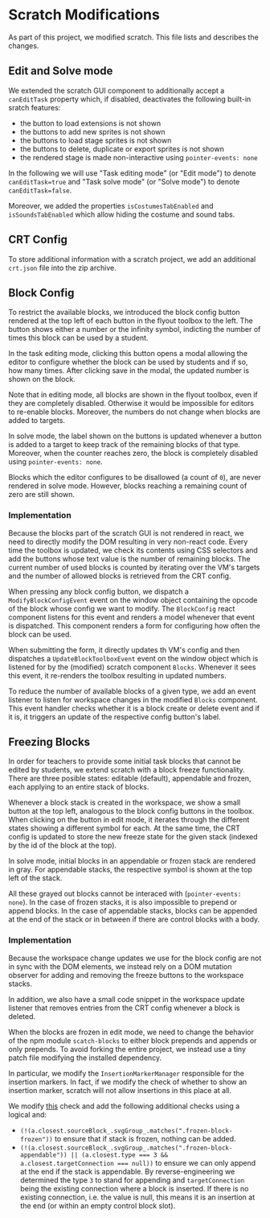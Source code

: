 # Scratch Modifications

As part of this project, we modified scratch.
This file lists and describes the changes.

## Edit and Solve mode

We extended the scratch GUI component to additionally accept a `canEditTask` property which, if disabled, deactivates the following built-in sratch features:
- the button to load extensions is not shown
- the buttons to add new sprites is not shown
- the buttons to load stage sprites is not shown
- the buttons to delete, duplicate or export sprites is not shown
- the rendered stage is made non-interactive using `pointer-events: none`

In the following we will use "Task editing mode" (or "Edit mode") to denote `canEditTask=true` and "Task solve mode" (or "Solve mode") to denote `canEditTask=false`.

Moreover, we added the properties `isCostumesTabEnabled` and `isSoundsTabEnabled` which allow hiding the costume and sound tabs.

## CRT Config

To store additional information with a scratch project, we add an additional `crt.json` file into the zip archive.

## Block Config

To restrict the available blocks, we introduced the block config button rendered at the top left of each button in the flyout toolbox to the left.
The button shows either a number or the infinity symbol, indicting the number of times this block can be used by a student.

In the task editing mode, clicking this button opens a modal allowing the editor to configure whether the block can be used by students and if so, how many times.
After clicking save in the modal, the updated number is shown on the block.

Note that in editing mode, all blocks are shown in the flyout toolbox, even if they are completely disabled.
Otherwise it would be impossible for editors to re-enable blocks.
Moreover, the numbers do not change when blocks are added to targets.

In solve mode, the label shown on the buttons is updated whenever a button is added to a target to keep track of the remaining blocks of that type.
Moreover, when the counter reaches zero, the block is completely disabled using `pointer-events: none`.

Blocks which the editor configures to be disallowed (a count of `0`), are never rendered in solve mode.
However, blocks reaching a remaining count of zero are still shown.

### Implementation

Because the blocks part of the scratch GUI is not rendered in react, we need to directly modify the DOM resulting in very non-react code.
Every time the toolbox is updated, we check its contents using CSS selectors and add the buttons whose text value is the number of remaining blocks.
The current number of used blocks is counted by iterating over the VM's targets and the number of allowed blocks is retrieved from the CRT config.

When pressing any block config button, we dispatch a `ModifyBlockConfigEvent` event on the window object containing the opcode of the block whose config we want to modify.
The `BlockConfig` react component listens for this event and renders a model whenever that event is dispatched.
This component renders a form for configuring how often the block can be used.

When submitting the form, it directly updates th VM's config and then dispatches a `UpdateBlockToolboxEvent` event on the window object which is listened for by the (modified) scratch component `Blocks`.
Whenever it sees this event, it re-renders the toolbox resulting in updated numbers.

To reduce the number of available blocks of a given type, we add an event listener to listen for workspace changes in the modified `Blocks` component.
This event handler checks whether it is a block create or delete event and if it is, it triggers an update of the respective config button's label.

## Freezing Blocks

In order for teachers to provide some initial task blocks that cannot be edited by students, we extend scratch with a block freeze functionality.
There are three posible states: editable (default), appendable and frozen, each applying to an entire stack of blocks.

Whenever a block stack is created in the workspace, we show a small button at the top left, analogous to the block config buttons in the toolbox.
When clicking on the button in edit mode, it iterates through the different states showing a different symbol for each.
At the same time, the CRT config is updated to store the new freeze state for the given stack (indexed by the id of the block at the top).

In solve mode, initial blocks in an appendable or frozen stack are rendered in gray.
For appendable stacks, the respective symbol is shown at the top left of the stack.

All these grayed out blocks cannot be interaced with (`pointer-events: none`).
In the case of frozen stacks, it is also impossible to prepend or append blocks.
In the case of appendable stacks, blocks can be appended at the end of the stack or in between if there are control blocks with a body.

### Implementation

Because the workspace change updates we use for the block config are not in sync with the DOM elements, we instead rely on a DOM mutation observer for adding and removing the freeze buttons to the workspace stacks.

In addition, we also have a small code snippet in the workspace update listener that removes entries from the CRT config whenever a block is deleted.

When the blocks are frozen in edit mode, we need to change the behavior of the npm module `scatch-blocks` to either block prepends and appends or only prepends.
To avoid forking the entire project, we instead use a tiny patch file modifying the installed dependency.

In particular, we modify the `InsertionMarkerManager` responsible for the insertion markers.
In fact, if we modify the check of whether to show an insertion marker, scratch will not allow insertions in this place at all.

We modify [this](https://github.com/scratchfoundation/scratch-blocks/blob/2e3a31e555a611f0c48d7c57074e2e54104c04ce/core/insertion_marker_manager.js#L476) check and add the following additional checks using a logical and:

- `(!(a.closest.sourceBlock_.svgGroup_.matches(".frozen-block-frozen"))`
to ensure that if stack is frozen, nothing can be added.
- `(!(a.closest.sourceBlock_.svgGroup_.matches(".frozen-block-appendable")) || (a.closest.type === 3 && a.closest.targetConnection === null))`
to ensure we can only append at the end if the stack is appendable.
By reverse-engineering we determined the type `3` to stand for appending and `targetConnection` being the existing connection where a block is inserted.
If there is no existing connection, i.e. the value is null, this means it is an insertion at the end (or within an empty control block slot).